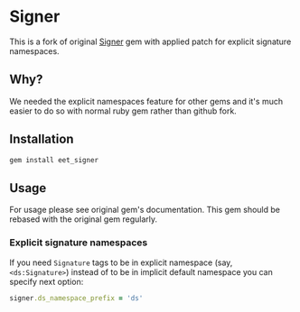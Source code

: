 # Signer

This is a fork of original [Signer](https://badge.fury.io/rb/signer.svg) gem with applied patch for explicit signature namespaces.

## Why?

We needed the explicit namespaces feature for other gems and it's much easier to do so with normal ruby gem rather than github fork.

## Installation

```bash
gem install eet_signer
```

## Usage

For usage please see original gem's documentation. This gem should be rebased with the original gem regularly.

### Explicit signature namespaces

If you need `Signature` tags to be in explicit namespace (say, `<ds:Signature>`) instead of to be in implicit default namespace you can specify next option:

```ruby
signer.ds_namespace_prefix = 'ds'
```

